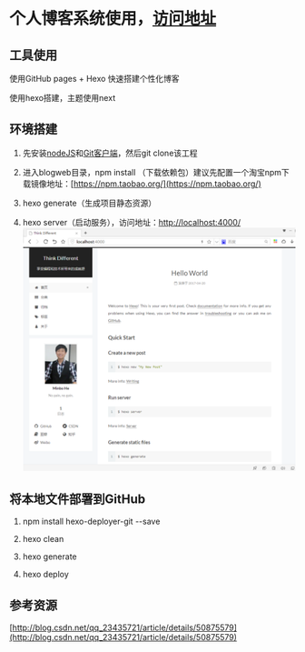 # 个人博客系统使用，[访问地址](https://hemin1003.github.io/)

## 工具使用
 使用GitHub pages + Hexo 快速搭建个性化博客
 
使用hexo搭建，主题使用next

## 环境搭建
1. 先安装[nodeJS](https://nodejs.org/en/)和[Git客户端](https://desktop.github.com/)，然后git clone该工程

2. 进入blogweb目录，npm install （下载依赖包）建议先配置一个淘宝npm下载镜像地址：[https://npm.taobao.org/](https://npm.taobao.org/)

3. hexo generate（生成项目静态资源）

4. hexo server（启动服务），访问地址：[http://localhost:4000/](http://localhost:4000/)
![avatar](/source/uploads/intro.png)

## 将本地文件部署到GitHub

1. npm install hexo-deployer-git --save

2. hexo clean

3. hexo generate

4. hexo deploy

## 参考资源
[http://blog.csdn.net/qq_23435721/article/details/50875579](http://blog.csdn.net/qq_23435721/article/details/50875579)